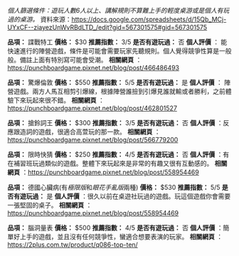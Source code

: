 *個人篩選條件：遊玩人數6人以上、講解規則不算難上手的輕度桌游或是個人有玩過的桌游。*
資料來源：https://docs.google.com/spreadsheets/d/15Qb_MCj-UYxCF--ziayezUnWvRBdLTD_/edit?gid=567301575#gid=567301575

**品項：** 諜戰特工 
**價格：** $30
**推薦指數：** 3/5
**是否有遊玩過：** 否
**個人評價** ： 能快速進行的陣營遊戲，條件是可能會需要玩家先聽規則。個人覺得競爭性算是一般般。備註上面有特別寫可能會受潮。
**相關網頁** ：https://punchboardgame.pixnet.net/blog/post/466486493

**品項：** 驚爆倫敦 
**價格：** $550
**推薦指數：** 5/5
**是否有遊玩過：** 是
**個人評價** ： 陣營遊戲。兩方人馬互相剪引爆線，根據陣營誰撿到引爆見誰就輸或者勝利，之前體驗下來玩起來很不錯。
**相關網頁** ：https://punchboardgame.pixnet.net/blog/post/462801527

**品項：** 搶鈴詞王
**價格：** $300
**推薦指數：** 3/5
**是否有遊玩過：** 否
**個人評價** ：反應跟造詞的遊戲，很適合高萱玩的那一款。
**相關網頁** ：https://punchboardgame.pixnet.net/blog/post/566779200

**品項：** 限時快猜
**價格：** $250
**推薦指數：** 4/5
**是否有遊玩過：** 否
**個人評價** ：有在補習班玩過類似的遊戲。整體下來玩起來是非常的有趣又很有互動感的。
**相關網頁** ：https://punchboardgame.pixnet.net/blog/post/558954469

**品項：** 德國心臟病(有*極限版*和*眼花手亂版*兩種)
**價格：** $530
**推薦指數：** 5/5
**是否有遊玩過：** 是
**個人評價** ：很久以前在桌遊社玩過的遊戲。玩這個遊戲你會需要一張堅固的桌子。
**相關網頁** ：https://punchboardgame.pixnet.net/blog/post/558954469

**品項：** 腦洞量表
**價格：** $500
**推薦指數：** 4/5
**是否有遊玩過：** 否
**個人評價** ：簡單好上手的遊戲，並且沒有任何競爭性，蠻適合想要表演的玩家。
**相關網頁** ：https://2plus.com.tw/product/q086-top-ten/